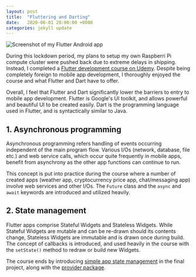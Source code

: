 ```yaml
---
layout: post
title:  "Fluttering and Darting"
date:   2020-06-01 20:00:00 +0800
categories: jekyll update
---
```


![Screenshot of my Flutter Android app](https://zyf0717.github.io/assets/images/to-do-screenshot.png)

During this lockdown period, my plans to setup my own Raspberri Pi compute cluster were pushed back due to extreme delays in shipping. Instead, I completed a [Flutter development course on Udemy](https://www.udemy.com/course/flutter-bootcamp-with-dart/). Despite being completely foreign to mobile app development, I thoroughly enjoyed the course and what Flutter and Dart have to offer.

Overall, I feel that Flutter and Dart significantly lower the barriers to entry to mobile app development. Flutter is Google's UI toolkit, and allows powerful and beautiful UI to be created easily. Dart is the programming language used in Flutter, and is syntactically similar to Java.

## 1. Asynchronous programming

Asynchronous programming refers handling of events occurring independent of the main program flow. Various I/Os (network, database, file etc.) and web service calls, which occur quite frequently in mobile apps, benefit from asynchrony as the other app functions can continue to run.

This concept is put into practice during the course where a number of created apps (weather app, cryptocurrency price app, chat/messaging app) involve web services and other I/Os. The `Future` class and the `async` and `await` keywords are introduced and utilized heavily.

## 2. State management

Flutter apps comprise Stateful Widgets and Stateless Widgets. While Stateful Widgets are mutable and can be re-drawn should its contents change, Stateless Widgets are immutable and is drawn once during build. The concept of callbacks is introduced, and used heavily in the course with the `setState()` method to redraw or build new Widgets.

The course ends by introducing [simple app state management](https://flutter.dev/docs/development/data-and-backend/state-mgmt/simple) in the final project, along with the [provider package](https://pub.dev/packages/provider).
